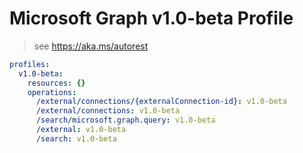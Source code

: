 # Microsoft Graph v1.0-beta Profile

> see https://aka.ms/autorest

``` yaml
profiles:
  v1.0-beta:
    resources: {}
    operations:
      /external/connections/{externalConnection-id}: v1.0-beta
      /external/connections: v1.0-beta
      /search/microsoft.graph.query: v1.0-beta
      /external: v1.0-beta
      /search: v1.0-beta

```
